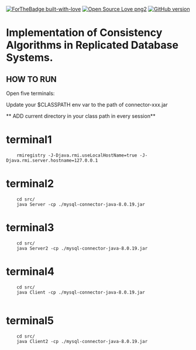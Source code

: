 [![ForTheBadge built-with-love](http://ForTheBadge.com/images/badges/built-with-love.svg)](https://GitHub.com/Naereen/) [![Open Source Love png2](https://badges.frapsoft.com/os/v2/open-source.png?v=103)](https://github.com/ellerbrock/open-source-badges/) [![GitHub version](https://badge.fury.io/gh/Naereen%2FStrapDown.js.svg)](https://github.com/Naereen/StrapDown.js)


# Implementation of Consistency Algorithms in Replicated Database Systems.

## HOW TO RUN

Open five terminals:


Update your $CLASSPATH env var to the path of connector-xxx.jar

** ADD current directory in your class path in every session**




# terminal1
``` cd bin/ 
    rmiregistry -J-Djava.rmi.useLocalHostName=true -J-Djava.rmi.server.hostname=127.0.0.1
```

# terminal2

```
    cd src/
    java Server -cp ./mysql-connector-java-8.0.19.jar
```

# terminal3

```
    cd src/
    java Server2 -cp ./mysql-connector-java-8.0.19.jar
```
# terminal4

```
    cd src/
    java Client -cp ./mysql-connector-java-8.0.19.jar
    
```

# terminal5

```
    cd src/
    java Client2 -cp ./mysql-connector-java-8.0.19.jar
    
```
